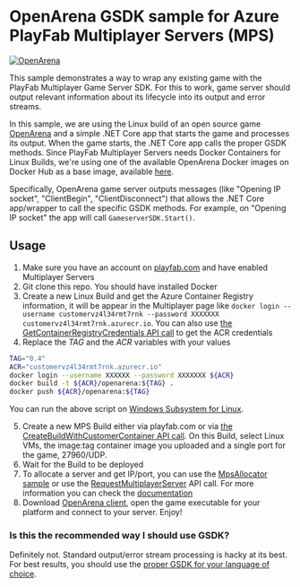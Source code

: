 # OpenArena GSDK sample for Azure PlayFab Multiplayer Servers (MPS)

[![OpenArena](https://vignette.wikia.nocookie.net/openarena/images/9/9e/OpenArena_Collage.jpg/revision/latest?cb=20080625093517)](https://openarena.fandom.com/wiki/Main_Page)

This sample demonstrates a way to wrap any existing game with the PlayFab Multiplayer Game Server SDK. For this to work, game server should output relevant information about its lifecycle into its output and error streams.

In this sample, we are using the Linux build of an open source game [OpenArena](https://openarena.fandom.com/wiki/Main_Page) and a simple .NET Core app that starts the game and processes its output. When the game starts, the .NET Core app calls the proper GSDK methods. Since PlayFab Multiplayer Servers needs Docker Containers for Linux Builds, we're using one of the available OpenArena Docker images on Docker Hub as a base image, available [here](https://hub.docker.com/r/fgracia/openarena).

Specifically, OpenArena game server outputs messages (like "Opening IP socket", "ClientBegin", "ClientDisconnect") that allows the .NET Core app/wrapper to call the specific GSDK methods. For example, on "Opening IP socket" the app will call `GameserverSDK.Start()`.

## Usage

1. Make sure you have an account on [playfab.com](https://www.playfab.com) and have enabled Multiplayer Servers
2. Git clone this repo. You should have installed Docker
3. Create a new Linux Build and get the Azure Container Registry information, it will be appear in the Multiplayer page like `docker login --username customervz4l34rmt7rnk --password XXXXXXX customervz4l34rmt7rnk.azurecr.io`. You can also use [the GetContainerRegistryCredentials API call](https://docs.microsoft.com/en-gb/rest/api/playfab/multiplayer/multiplayerserver/getcontainerregistrycredentials?view=playfab-rest) to get the ACR credentials
4. Replace the *TAG* and the *ACR* variables with your values
```bash
TAG="0.4"
ACR="customervz4l34rmt7rnk.azurecr.io"
docker login --username XXXXXX --password XXXXXXX ${ACR}
docker build -t ${ACR}/openarena:${TAG} .
docker push ${ACR}/openarena:${TAG}
```
You can run the above script on [Windows Subsystem for Linux](https://docs.microsoft.com/en-us/windows/wsl/wsl2-index).

5. Create a new MPS Build either via playfab.com or via [the CreateBuildWithCustomerContainer API call](https://docs.microsoft.com/en-gb/rest/api/playfab/multiplayer/multiplayerserver/createbuildwithcustomcontainer?view=playfab-rest). On this Build, select Linux VMs, the image:tag container image you uploaded and a single port for the game, 27960/UDP. 
6. Wait for the Build to be deployed
7. To allocate a server and get IP/port, you can use the [MpsAllocator sample](../MpsAllocatorSample/README.md) or use the [RequestMultiplayerServer](https://docs.microsoft.com/en-gb/rest/api/playfab/multiplayer/multiplayerserver/requestmultiplayerserver?view=playfab-rest) API call. For more information you can check the [documentation](https://docs.microsoft.com/en-us/gaming/playfab/features/multiplayer/servers)
8. Download [OpenArena client](https://openarena.fandom.com/wiki/Main_Page), open the game executable for your platform and connect to your server. Enjoy!

### Is this the recommended way I should use GSDK?

Definitely not. Standard output/error stream processing is hacky at its best. For best results, you should use the [proper GSDK for your language of choice](https://github.com/PlayFab/gsdk).
